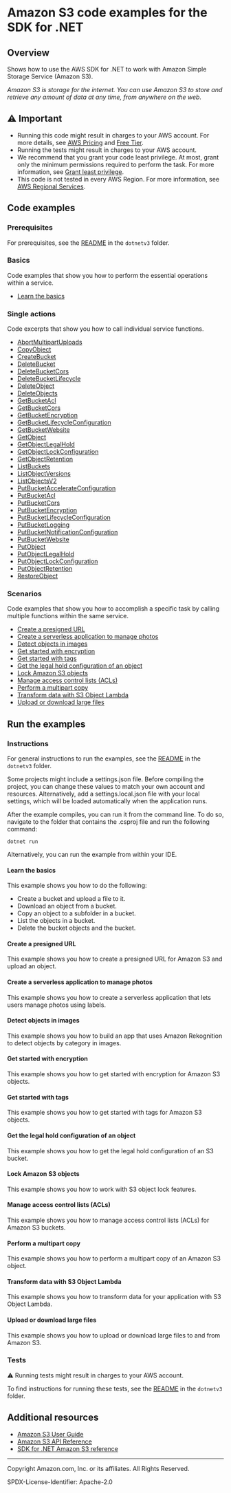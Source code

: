 # Amazon S3 code examples for the SDK for .NET

## Overview

Shows how to use the AWS SDK for .NET to work with Amazon Simple Storage Service (Amazon S3).

<!--custom.overview.start-->
<!--custom.overview.end-->

_Amazon S3 is storage for the internet. You can use Amazon S3 to store and retrieve any amount of data at any time, from anywhere on the web._

## ⚠ Important

* Running this code might result in charges to your AWS account. For more details, see [AWS Pricing](https://aws.amazon.com/pricing/) and [Free Tier](https://aws.amazon.com/free/).
* Running the tests might result in charges to your AWS account.
* We recommend that you grant your code least privilege. At most, grant only the minimum permissions required to perform the task. For more information, see [Grant least privilege](https://docs.aws.amazon.com/IAM/latest/UserGuide/best-practices.html#grant-least-privilege).
* This code is not tested in every AWS Region. For more information, see [AWS Regional Services](https://aws.amazon.com/about-aws/global-infrastructure/regional-product-services).

<!--custom.important.start-->
<!--custom.important.end-->

## Code examples

### Prerequisites

For prerequisites, see the [README](../README.md#Prerequisites) in the `dotnetv3` folder.


<!--custom.prerequisites.start-->
<!--custom.prerequisites.end-->

### Basics

Code examples that show you how to perform the essential operations within a service.

- [Learn the basics](S3_Basics/S3_Basics.cs)


### Single actions

Code excerpts that show you how to call individual service functions.

- [AbortMultipartUploads](AbortMPUExample/AbortMPU.cs#L6)
- [CopyObject](CopyObjectExample/CopyObject.cs#L11)
- [CreateBucket](S3_Basics/S3Bucket.cs#L12)
- [DeleteBucket](S3_Basics/S3Bucket.cs#L266)
- [DeleteBucketCors](s3CORSExample/S3CORS.cs#L147)
- [DeleteBucketLifecycle](LifecycleExample/Lifecycle.cs#L192)
- [DeleteObject](non-versioned-examples/DeleteObjectExample/DeleteObject.cs#L6)
- [DeleteObjects](S3_Basics/S3Bucket.cs#L221)
- [GetBucketAcl](BucketACLExample/BucketACL.cs#L75)
- [GetBucketCors](s3CORSExample/S3CORS.cs#L125)
- [GetBucketEncryption](PutBucketEncryption/ServerSideEncryption/ServerSideEncryption.cs#L107)
- [GetBucketLifecycleConfiguration](LifecycleExample/Lifecycle.cs#L169)
- [GetBucketWebsite](WebsiteConfigExample/WebsiteConfig.cs#L72)
- [GetObject](S3_Basics/S3Bucket.cs#L85)
- [GetObjectLegalHold](scenarios/S3ObjectLockScenario/S3ObjectLockWorkflow/S3ActionsWrapper.cs#L259)
- [GetObjectLockConfiguration](scenarios/S3ObjectLockScenario/S3ObjectLockWorkflow/S3ActionsWrapper.cs#L290)
- [GetObjectRetention](scenarios/S3ObjectLockScenario/S3ObjectLockWorkflow/S3ActionsWrapper.cs#L193)
- [ListBuckets](ListBucketsExample/ListBuckets.cs#L4)
- [ListObjectVersions](versioned-examples/ListObjectVersionsExample/ListObjectVersions.cs#L6)
- [ListObjectsV2](S3_Basics/S3Bucket.cs#L171)
- [PutBucketAccelerateConfiguration](TransferAccelerationExample/TransferAcceleration.cs#L6)
- [PutBucketAcl](BucketACLExample/BucketACL.cs#L37)
- [PutBucketCors](s3CORSExample/S3CORS.cs#L104)
- [PutBucketEncryption](PutBucketEncryption/ServerSideEncryption/ServerSideEncryption.cs#L64)
- [PutBucketLifecycleConfiguration](LifecycleExample/Lifecycle.cs#L145)
- [PutBucketLogging](ServerAccessLoggingExample/ServerAccessLogging.cs#L6)
- [PutBucketNotificationConfiguration](EnableNotificationsExample/EnableNotifications.cs#L6)
- [PutBucketWebsite](WebsiteConfigExample/WebsiteConfig.cs#L57)
- [PutObject](S3_Basics/S3Bucket.cs#L43)
- [PutObjectLegalHold](scenarios/S3ObjectLockScenario/S3ObjectLockWorkflow/S3ActionsWrapper.cs#L224)
- [PutObjectLockConfiguration](scenarios/S3ObjectLockScenario/S3ObjectLockWorkflow/S3ActionsWrapper.cs#L60)
- [PutObjectRetention](scenarios/S3ObjectLockScenario/S3ObjectLockWorkflow/S3ActionsWrapper.cs#L102)
- [RestoreObject](RestoreArchivedObjectExample/RestoreArchivedObject.cs#L6)

### Scenarios

Code examples that show you how to accomplish a specific task by calling multiple
functions within the same service.

- [Create a presigned URL](GenPresignedURLExample/GenPresignedUrl.cs)
- [Create a serverless application to manage photos](../cross-service/PhotoAssetManager)
- [Detect objects in images](../cross-service/PhotoAnalyzerApp)
- [Get started with encryption](SSEClientEncryptionExample/SSEClientEncryption.cs)
- [Get started with tags](ObjectTagExample/ObjectTag.cs)
- [Get the legal hold configuration of an object](scenarios/S3ObjectLockScenario/S3ObjectLockWorkflow/S3ActionsWrapper.cs)
- [Lock Amazon S3 objects](scenarios/S3ObjectLockScenario/S3ObjectLockWorkflow/S3ObjectLockWorkflow.cs)
- [Manage access control lists (ACLs)](ManageACLsExample/ManageACLs.cs)
- [Perform a multipart copy](MPUapiCopyObjExample/MPUapiCopyObj.cs)
- [Transform data with S3 Object Lambda](../cross-service/S3ObjectLambdaFunction)
- [Upload or download large files](scenarios/TransferUtilityBasics/TransferUtilityBasics/GlobalUsings.cs)


<!--custom.examples.start-->
<!--custom.examples.end-->

## Run the examples

### Instructions

For general instructions to run the examples, see the
[README](../README.md#building-and-running-the-code-examples) in the `dotnetv3` folder.

Some projects might include a settings.json file. Before compiling the project,
you can change these values to match your own account and resources. Alternatively,
add a settings.local.json file with your local settings, which will be loaded automatically
when the application runs.

After the example compiles, you can run it from the command line. To do so, navigate to
the folder that contains the .csproj file and run the following command:

```
dotnet run
```

Alternatively, you can run the example from within your IDE.


<!--custom.instructions.start-->
<!--custom.instructions.end-->


#### Learn the basics

This example shows you how to do the following:

- Create a bucket and upload a file to it.
- Download an object from a bucket.
- Copy an object to a subfolder in a bucket.
- List the objects in a bucket.
- Delete the bucket objects and the bucket.

<!--custom.basic_prereqs.s3_Scenario_GettingStarted.start-->
<!--custom.basic_prereqs.s3_Scenario_GettingStarted.end-->


<!--custom.basics.s3_Scenario_GettingStarted.start-->
<!--custom.basics.s3_Scenario_GettingStarted.end-->


#### Create a presigned URL

This example shows you how to create a presigned URL for Amazon S3 and upload an object.


<!--custom.scenario_prereqs.s3_Scenario_PresignedUrl.start-->
<!--custom.scenario_prereqs.s3_Scenario_PresignedUrl.end-->


<!--custom.scenarios.s3_Scenario_PresignedUrl.start-->
<!--custom.scenarios.s3_Scenario_PresignedUrl.end-->

#### Create a serverless application to manage photos

This example shows you how to create a serverless application that lets users manage photos using labels.


<!--custom.scenario_prereqs.cross_PAM.start-->
<!--custom.scenario_prereqs.cross_PAM.end-->


<!--custom.scenarios.cross_PAM.start-->
<!--custom.scenarios.cross_PAM.end-->

#### Detect objects in images

This example shows you how to build an app that uses Amazon Rekognition to detect objects by category in images.


<!--custom.scenario_prereqs.cross_RekognitionPhotoAnalyzer.start-->
<!--custom.scenario_prereqs.cross_RekognitionPhotoAnalyzer.end-->


<!--custom.scenarios.cross_RekognitionPhotoAnalyzer.start-->
<!--custom.scenarios.cross_RekognitionPhotoAnalyzer.end-->

#### Get started with encryption

This example shows you how to get started with encryption for Amazon S3 objects.


<!--custom.scenario_prereqs.s3_Encryption.start-->
<!--custom.scenario_prereqs.s3_Encryption.end-->


<!--custom.scenarios.s3_Encryption.start-->
<!--custom.scenarios.s3_Encryption.end-->

#### Get started with tags

This example shows you how to get started with tags for Amazon S3 objects.


<!--custom.scenario_prereqs.s3_Scenario_Tagging.start-->
<!--custom.scenario_prereqs.s3_Scenario_Tagging.end-->


<!--custom.scenarios.s3_Scenario_Tagging.start-->
<!--custom.scenarios.s3_Scenario_Tagging.end-->

#### Get the legal hold configuration of an object

This example shows you how to get the legal hold configuration of an S3 bucket.


<!--custom.scenario_prereqs.s3_GetObjectLegalHoldConfiguration.start-->
<!--custom.scenario_prereqs.s3_GetObjectLegalHoldConfiguration.end-->


<!--custom.scenarios.s3_GetObjectLegalHoldConfiguration.start-->
<!--custom.scenarios.s3_GetObjectLegalHoldConfiguration.end-->

#### Lock Amazon S3 objects

This example shows you how to work with S3 object lock features.


<!--custom.scenario_prereqs.s3_Scenario_ObjectLock.start-->
<!--custom.scenario_prereqs.s3_Scenario_ObjectLock.end-->


<!--custom.scenarios.s3_Scenario_ObjectLock.start-->
<!--custom.scenarios.s3_Scenario_ObjectLock.end-->

#### Manage access control lists (ACLs)

This example shows you how to manage access control lists (ACLs) for Amazon S3 buckets.


<!--custom.scenario_prereqs.s3_Scenario_ManageACLs.start-->
<!--custom.scenario_prereqs.s3_Scenario_ManageACLs.end-->


<!--custom.scenarios.s3_Scenario_ManageACLs.start-->
<!--custom.scenarios.s3_Scenario_ManageACLs.end-->

#### Perform a multipart copy

This example shows you how to perform a multipart copy of an Amazon S3 object.


<!--custom.scenario_prereqs.s3_MultipartCopy.start-->
<!--custom.scenario_prereqs.s3_MultipartCopy.end-->


<!--custom.scenarios.s3_MultipartCopy.start-->
<!--custom.scenarios.s3_MultipartCopy.end-->

#### Transform data with S3 Object Lambda

This example shows you how to transform data for your application with S3 Object Lambda.


<!--custom.scenario_prereqs.cross_ServerlessS3DataTransformation.start-->
<!--custom.scenario_prereqs.cross_ServerlessS3DataTransformation.end-->


<!--custom.scenarios.cross_ServerlessS3DataTransformation.start-->
<!--custom.scenarios.cross_ServerlessS3DataTransformation.end-->

#### Upload or download large files

This example shows you how to upload or download large files to and from Amazon S3.


<!--custom.scenario_prereqs.s3_Scenario_UsingLargeFiles.start-->
<!--custom.scenario_prereqs.s3_Scenario_UsingLargeFiles.end-->


<!--custom.scenarios.s3_Scenario_UsingLargeFiles.start-->
<!--custom.scenarios.s3_Scenario_UsingLargeFiles.end-->

### Tests

⚠ Running tests might result in charges to your AWS account.


To find instructions for running these tests, see the [README](../README.md#Tests)
in the `dotnetv3` folder.



<!--custom.tests.start-->
<!--custom.tests.end-->

## Additional resources

- [Amazon S3 User Guide](https://docs.aws.amazon.com/AmazonS3/latest/userguide/Welcome.html)
- [Amazon S3 API Reference](https://docs.aws.amazon.com/AmazonS3/latest/API/Welcome.html)
- [SDK for .NET Amazon S3 reference](https://docs.aws.amazon.com/sdkfornet/v3/apidocs/items/S3/NS3.html)

<!--custom.resources.start-->
<!--custom.resources.end-->

---

Copyright Amazon.com, Inc. or its affiliates. All Rights Reserved.

SPDX-License-Identifier: Apache-2.0